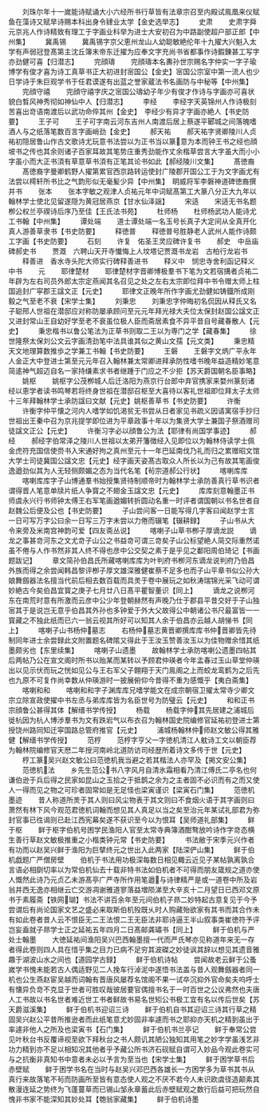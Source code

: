 <!-- { "loadSidebar": true } -->
　　刘珠尔年十一嵗能诗赋诵大小六经所书行草皆有法章宗召至内殿试鳯凰来仪赋鱼在藻诗又赋旱诗赐本科出身令肄业太学【金史选举志】
　　史肃
　　史肃字舜元京兆人作诗精致有理工于字画业科举为进士大安初召为中路副使超户部正郎【中州集】
　　冀禹锡
　　冀禹锡字京父恵州龙山人幼聪敏絶伦年十九擢大兴魁入太学有声弱冠登髙第主沈丘簿末帝东迁擢为应奉文字充尚书省都事作诗鍜錬甚工写字亦劲健可喜【归潜志】
　　完顔璹
　　完顔璹本名夀孙世宗赐名字仲实一字子瑜博学有俊才喜为诗工真草书正大初进封宻国公【金史】宻国公宗室中第一流人也少日学诗于朱巨观学书于任君谟遂有出蓝之誉家蔵法书名画防与中秘等【中州集】
　　完顔守禧
　　完顔守禧字庆之宻国公璹幼子年少有俊才作诗与字画亦可喜状貌白晳风神秀彻如神仙中人【归潜志】
　　李经
　　李经字天英锦州人作诗极刻苦喜出竒语南渡后以武功命倅其州【金史】　李经少有异才字画亦絶人【书史防要】
　　王子可
　　王子可字南云河东吉州人南渡后居上蔡遂平郾城之间落魄嗜酒人与之纸落笔数百言字画峭劲【金史】
　　郝天祐
　　郝天祐字贤卿陵川人贞祐初隠居鲁山作古文歌诗尤玩意书法尝以为正书当以篆意为本而钟王书之经也顔坡书之传也其余则诸子百家耳故其笔势庄重秀劲能作丈余楷草尝言大字虽大而小小字虽小而大正书湏有草意草书湏有正笔其论书如此【郝经陵川文集】
　　髙徳裔
　　髙徳裔字曼卿鹤野人擢第累官西京路转运使封广陵郡开国公工于为文字画尤有法尝以樗轩所书比之气韵形似无毫髪少异【中州集】　眀威将军李磐神道碑徳裔撰并书
　　张本
　　张本字敏之观津人贞祐元年中词赋髙第工大篆八分正大九年以翰林学士使北见留遂隠为黄冠居燕京【甘水仙泽謡】
　　宋适
　　宋适无书名题栁公权兰亭禊诗后序乃至佳【王氏法书苑】
　　杜师杨
　　杜师杨武功人能诗尤工书翰【中州集】
　　谭处端
　　道士谭处端一名玉号长真子大定间从全真开化真人游善草隶书【书史防要】
　　释徳普
　　释徳普号胜静老人武州人能作诗颇工字画【书史防要】
　　石刻
　　许复　佑圣王灵应碑许复书
　　郝史　中岳庙碑郝史书
　　贾溉　六聘山天开寺懴悔上人坟塔记贾溉书龙岩　古柏行龙岩书
　　释善进　香水寺头陀大师实行碑释善进书
　　释义中　悯忠寺舍利函记释义中书
　　元
　　耶律楚材
　　耶律楚材字晋卿博极羣书下笔为文若宿搆者贞祐二年辟为左右司员外郎太宗定燕闻其名召见之处之左右太宗即位拜中书令赠太师上柱国追封广寜郡王諡文正【元史】
　　耶律文正晚年所作字画尤劲健如铸鐡所成刚毅之气至老不衰【宋学士集】
　　刘秉忠
　　刘秉忠字仲晦初名侃因从释氏又名子聪邢人世祖在潜邸应对称防屡承顾问至元元年拜光禄大夫位太保封赵国公諡文正又进封常山王自幼好学至老不衰虽位极人臣而斋居素食不异平昔自号藏春散人【元史】
　　秉忠楷书以鲁公笔法为正草书则取二王以为専门之学【藏春集】
　　徐世隆祭太保刘公文云字画清劲笔中法具谁其似之黄山文孺【元文类】
　　秉忠精天文地理算数推歩之学兼工书翰【书史防要】
　　王磐
　　王磐字文炳广平永年人金正大中登进士第至元元年召入翰林兼太常卿进拜承防性嗜书晚年益造精妙笔意简逺神气超迈自名一家持缣素求书者继踵于门应之不少拒【苏天爵国朝名臣事略】
　　姚枢
　　姚枢字公茂栁城人后迁洛阳为燕京行台郎中弃官携家来婺州篆刻诸经以恵学者读书鸣琴若将终身世祖在潜邸召枢至大喜待以客礼世祖即位拜太子太师十三年拜翰林学士承防諡曰文献【元史】姚枢善草书【书史防要】
　　许衡
　　许衡字仲平懐之河内人嗜学如饥渇贫无书尝从日者家见书疏义因请寓宿手抄归世祖出王秦中召为京兆提学即位进为平章政事十年以为集贤大学士兼国子祭酒赠司徒諡文正公【元史】
　　许衡习字必以顔鲁公为法【耶律有尚国学事迹】
　　郝经
　　郝经字伯常泽之陵川人世祖以太弟开籓徴经入见即位以为翰林侍读学士佩金虎符充国信使赍书入宋通好拘之真州至元十一年巴延南伐乃礼而归之累赠昭文馆大学士司徒冀国公諡文忠【元史】经字画天姿髙古取众人所长以为己有故其笔画俊逸遒劲似其为人无轻侧颇媚之态为当代名笔【茍宗道郝公行状】
　　喀喇库库
　　喀喇库库字子山博通羣书始授集贤待制顺帝时为翰林学士承防善真行草书识者谓得晋人笔意单牍片纸人争寳之不翅金玉諡文忠【元史】
　　库库刻意翰墨正书师虞永兴行书师钟太傅王右军笔画遒媚转折圆动名重一时评者谓国朝以书名世者自赵魏公后便及公也【书史防要】
　　子山尝问客一日能写得几字客曰闻赵学士言一日可写万字公曰余一日写三万字未尝以力倦而辍笔【辍耕録】
　　子山书从大令来旁及米南宫神韵可爱【四友斋丛说】
　　喀喇子山草书栁子厚谪龙説
　　谪龙之事甚竒河东之文尤竒子山公之书益竒可谓三竒矣子山公标望絶人简交际重然诺虽不倦与人作书然非其人终不得也彦中公交契之素于是乎见之鄱阳周伯琦记【书画题跋记】
　　章文简孙伯昌氏所藏喀喇库库为叶判府书栁河东谪龙说判府乃伯昌外族而得之余尝闻韩昌黎评栁子厚文雄深雅健崔蔡不足多也而子山平章书似公孙大娘舞劔器法名擅当代前后相去数百载而具羙于卷中展玩之如秋涛瑞锦光采飞动可谓妙絶古今矣伯昌宜寳之庚子七月廿八日髙平瞿智董识【同上】
　　谪龙之说栁河东在南荒时意有所激而云彦中公少年登朝赫然有声晚乃仕于郡县平昔交好于子山独宻其于是说岂无意乎伯昌其外孙也多钟爱于外大父故得公中朝诸公书尺最富皆一一寳藏之不独此纸而已六一翁云视其所好可以知其人余于伯昌亦云越人胡悌书【同上】
　　喀喇子山书杨仲墓志
　　右杨仲墓志黄晋卿撰库库书仲晋卿皆先待制同年进士余尝録此文附置题名碑隂又得此于王汝玉赞善汝玉以为佳物赠余惜其纸墨颇劣也【东里续集】
　　喀喇子山遗墨
　　故翰林学士承防喀喇公遗墨四帖其后两帖乃公在宣文阁时所书以贻某而某转以予顾君仲瑛者今年孟春过玉山草堂仲瑛出以见示伏而玩之恍如见公与王右军父子翺翔于天门鳯阁之上而蛟龙鸾鹤为之后先也九原不可复作尚幸数从仲瑛游时一披展俯仰今昔得不重为感慨乎【夷白斋集】
　　喀喇和和
　　喀喇和和字子渊库库兄嗜学能文在成宗朝宿卫擢太常寺少卿文宗立除宣政使擢中书左丞与弟库库皆为名臣世号为防璧云【元史】
　　和和正书宗顔鲁公甚得其体【解缙书学传授】
　　杨载
　　杨载字仲其先居建之浦城后徙杭因为杭人博渉羣书为文有跌宕气以布衣召为翰林国史院编修官延祐初登进士第授饶州路同知迁寜国路总管府推官【元史】
　　浦城杨翰林仲师赵文敏公得其雅健【解缙书学传授】
　　范梈
　　范梈字亨父一字徳机清江人躭诗工文以朝臣荐为翰林院编修官天厯二年授河南岭北道防访司经歴所着诗文多传于世【元史】
　　梈工篆吴兴赵文敏公曰范徳机我当避之若其楷法人亦罕及【掲文安公集】
　　范徳机法
　　乡先生范公书八字风月自清氷霜相看乃清江傅氏二亭名也何谦伯逊于兵后得之民家如昆山之玉拾之于抵鹊之余为之主者固不必识而有之而又使人一得而见之物之可珍者固常如是无足怪也梁寅谨识【梁寅石门集】
　　范徳机墨迹
　　昔人称道所羙于其人则曰风尘物表于其文则曰不食烟火语于其字画则曰萧然有林下风今观范君徳机词翰而想见其人真足以当之矣至治元年某试礼部君为弥封官事已徃谒则已赴江西宪幕矣遂不获识至今以为恨耳【吴师道礼部集】
　　鲜于枢
　　鲜于枢字伯机号困学民渔阳人官至太常寺典簿酒酣骜放吟诗作字竒态横生善行草赵文敏极推重之小楷类钟元常【书史防要】
　　书法敝于宋季元兴作者有功而以赵吴兴鲜于渔阳为巨擘终元之世出入此两家【陆深俨山集】
　　鲜于伯机戯题广严僧房壁
　　伯机于书法用功极深每数日相见輙云近见子某帖孰离孰合言语必相劘切率以为常伯机仙去十载非特书法如伯机者不可得而朋友箴规之道亦使人慨然此诗乃元贞乙未游髙亭广严寺所作用笔遒与诗律精严是或一道卷中所及岩翁井西无逸亦相继云亡交游凋谢雅道寥落益増陨涕至大辛亥十二月望日已西邓文原书于素履斋【铁网瑚】书法不讲百余年至元间伯机子昻二妙特起古意复见于今予尝谓后有尚论国家文艺之盛必来取斯伯机殁既乆时人购藏殆欲家有其书而其合作未有如此卷者昔人云不恨臣无二王法恨二王无臣法非耶诗逼王半山叙事类崔徳符予评岂妄盍就子昻学士正之延祐五年四月二日髙邮龚璛书【同上】
　　鲜于伯机与严处士翰墨
　　大徳延祐间渔阳吴兴巴西翰墨擅一代而严氏琴亦见称道年来无一存者得此卷则四人具在惜乎集之目力已病不足穷其波磔之妙徒讽其辞以想见其遗音雅趣于湖波山水之间也【道园学古録】
　　鲜于伯机诗帖
　　尝闻故老云鲜于公蚤嵗学书愧未能若古人偶适野见二人挽车行淖泥中遂悟书法盖与昔人观舞劔器者同一机也公生燕赵宦吴越而词翰有晋唐风屡荐名馆阁不果一试卒沉抑外官命矣夫呜呼士有懐异负竒不克显于世者可胜叹哉彼居要官偶擅书名于一时百世之公议弗然也夫唐人工书故以书名世者难近世工书者鲜故书易名世矧公书极工宜有名以传后世矣【苏天爵滋溪集】
　　鲜于伯机书迎诏三诗
　　鲜于伯机自书其迎诏三诗其行草之精固吴兴赵公平昔所推逊者而此纸笔意尤妙固非率遽而书之耶抑亦天机之精到虽出于率遽非他人之所及也梁寅书【石门集】
　　鲜于伯机书兰亭记
　　鲜于奉常公尝见叶秋台书反覆谛视至欲下拜秋台之书人颇讥其陋公独知其用笔之妙字学虽浅艺非功力精到亦不足以相知况其他者乎予藏公所书济石砚赋自谓可入妙品今观此卷实可与之抗衡非真知书中意者未必以予言为至当也【宋学士集】
　　鲜于困学草书后赤壁赋
　　鲜于困学书名在当时与赵吴兴邓巴西各雄长一方困学多为草书其书从真行来故落笔不茍而防画所至皆有意态使人观之不厌不若今人未识欧虞径造颠素其散漫连延之势终为飞蓬蔓草而已锡山邹永章蓄此后赤壁赋观之数行后益可把玩然自愧非书家不能深知其妙处耳【匏翁家藏集】
　　鲜于伯机诗墨
